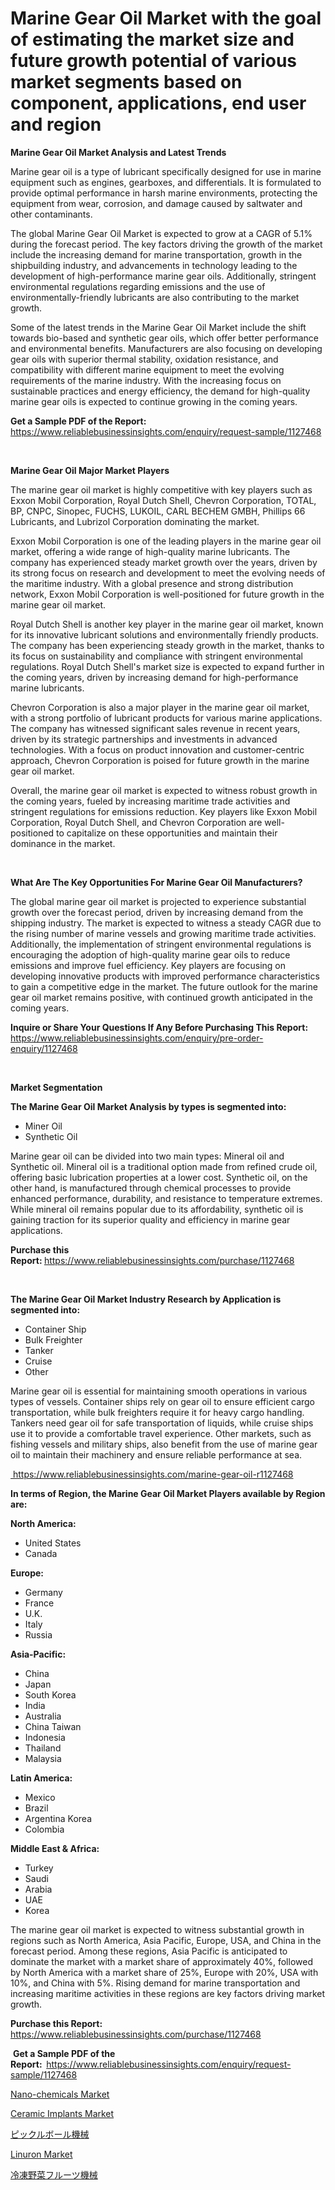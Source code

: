 <p><h1>Marine Gear Oil Market with the goal of estimating the market size and future growth potential of various market segments based on component, applications, end user and region</h1></p><p><strong>Marine Gear Oil Market Analysis and Latest Trends</strong></p>
<p><p>Marine gear oil is a type of lubricant specifically designed for use in marine equipment such as engines, gearboxes, and differentials. It is formulated to provide optimal performance in harsh marine environments, protecting the equipment from wear, corrosion, and damage caused by saltwater and other contaminants.</p><p>The global Marine Gear Oil Market is expected to grow at a CAGR of 5.1% during the forecast period. The key factors driving the growth of the market include the increasing demand for marine transportation, growth in the shipbuilding industry, and advancements in technology leading to the development of high-performance marine gear oils. Additionally, stringent environmental regulations regarding emissions and the use of environmentally-friendly lubricants are also contributing to the market growth.</p><p>Some of the latest trends in the Marine Gear Oil Market include the shift towards bio-based and synthetic gear oils, which offer better performance and environmental benefits. Manufacturers are also focusing on developing gear oils with superior thermal stability, oxidation resistance, and compatibility with different marine equipment to meet the evolving requirements of the marine industry. With the increasing focus on sustainable practices and energy efficiency, the demand for high-quality marine gear oils is expected to continue growing in the coming years.</p></p>
<p><strong>Get a Sample PDF of the Report:&nbsp;</strong> <a href="https://www.reliablebusinessinsights.com/enquiry/request-sample/1127468">https://www.reliablebusinessinsights.com/enquiry/request-sample/1127468</a></p>
<p>&nbsp;</p>
<p><strong>Marine Gear Oil Major Market Players</strong></p>
<p><p>The marine gear oil market is highly competitive with key players such as Exxon Mobil Corporation, Royal Dutch Shell, Chevron Corporation, TOTAL, BP, CNPC, Sinopec, FUCHS, LUKOIL, CARL BECHEM GMBH, Phillips 66 Lubricants, and Lubrizol Corporation dominating the market. </p><p>Exxon Mobil Corporation is one of the leading players in the marine gear oil market, offering a wide range of high-quality marine lubricants. The company has experienced steady market growth over the years, driven by its strong focus on research and development to meet the evolving needs of the maritime industry. With a global presence and strong distribution network, Exxon Mobil Corporation is well-positioned for future growth in the marine gear oil market.</p><p>Royal Dutch Shell is another key player in the marine gear oil market, known for its innovative lubricant solutions and environmentally friendly products. The company has been experiencing steady growth in the market, thanks to its focus on sustainability and compliance with stringent environmental regulations. Royal Dutch Shell's market size is expected to expand further in the coming years, driven by increasing demand for high-performance marine lubricants.</p><p>Chevron Corporation is also a major player in the marine gear oil market, with a strong portfolio of lubricant products for various marine applications. The company has witnessed significant sales revenue in recent years, driven by its strategic partnerships and investments in advanced technologies. With a focus on product innovation and customer-centric approach, Chevron Corporation is poised for future growth in the marine gear oil market.</p><p>Overall, the marine gear oil market is expected to witness robust growth in the coming years, fueled by increasing maritime trade activities and stringent regulations for emissions reduction. Key players like Exxon Mobil Corporation, Royal Dutch Shell, and Chevron Corporation are well-positioned to capitalize on these opportunities and maintain their dominance in the market.</p></p>
<p>&nbsp;</p>
<p><strong>What Are The Key Opportunities For Marine Gear Oil Manufacturers?</strong></p>
<p><p>The global marine gear oil market is projected to experience substantial growth over the forecast period, driven by increasing demand from the shipping industry. The market is expected to witness a steady CAGR due to the rising number of marine vessels and growing maritime trade activities. Additionally, the implementation of stringent environmental regulations is encouraging the adoption of high-quality marine gear oils to reduce emissions and improve fuel efficiency. Key players are focusing on developing innovative products with improved performance characteristics to gain a competitive edge in the market. The future outlook for the marine gear oil market remains positive, with continued growth anticipated in the coming years.</p></p>
<p><strong>Inquire or Share Your Questions If Any Before Purchasing This Report:</strong> <a href="https://www.reliablebusinessinsights.com/enquiry/pre-order-enquiry/1127468">https://www.reliablebusinessinsights.com/enquiry/pre-order-enquiry/1127468</a></p>
<p>&nbsp;</p>
<p><strong>Market Segmentation</strong></p>
<p><strong>The Marine Gear Oil Market Analysis by types is segmented into:</strong></p>
<p><ul><li>Miner Oil</li><li>Synthetic Oil</li></ul></p>
<p><p>Marine gear oil can be divided into two main types: Mineral oil and Synthetic oil. Mineral oil is a traditional option made from refined crude oil, offering basic lubrication properties at a lower cost. Synthetic oil, on the other hand, is manufactured through chemical processes to provide enhanced performance, durability, and resistance to temperature extremes. While mineral oil remains popular due to its affordability, synthetic oil is gaining traction for its superior quality and efficiency in marine gear applications.</p></p>
<p><strong>Purchase this Report:&nbsp;</strong><a href="https://www.reliablebusinessinsights.com/purchase/1127468">https://www.reliablebusinessinsights.com/purchase/1127468</a></p>
<p>&nbsp;</p>
<p><strong>The Marine Gear Oil Market Industry Research by Application is segmented into:</strong></p>
<p><ul><li>Container Ship</li><li>Bulk Freighter</li><li>Tanker</li><li>Cruise</li><li>Other</li></ul></p>
<p><p>Marine gear oil is essential for maintaining smooth operations in various types of vessels. Container ships rely on gear oil to ensure efficient cargo transportation, while bulk freighters require it for heavy cargo handling. Tankers need gear oil for safe transportation of liquids, while cruise ships use it to provide a comfortable travel experience. Other markets, such as fishing vessels and military ships, also benefit from the use of marine gear oil to maintain their machinery and ensure reliable performance at sea.</p></p>
<p><a href="https://www.reliablebusinessinsights.com/marine-gear-oil-r1127468">&nbsp;https://www.reliablebusinessinsights.com/marine-gear-oil-r1127468</a></p>
<p><strong>In terms of Region, the Marine Gear Oil Market Players available by Region are:</strong></p>
<p>
    <p> <strong> North America: </strong>
        <ul>
            <li>United States</li>
            <li>Canada</li>
        </ul>
        </p> 
    <p> <strong> Europe: </strong>
        <ul>
            <li>Germany</li>
            <li>France</li>
            <li>U.K.</li>
            <li>Italy</li>
            <li>Russia</li>
        </ul>
        </p> 
    <p> <strong> Asia-Pacific: </strong>
        <ul>
            <li>China</li>
            <li>Japan</li>
            <li>South Korea</li>
            <li>India</li>
            <li>Australia</li>
            <li>China Taiwan</li>
            <li>Indonesia</li>
            <li>Thailand</li>
            <li>Malaysia</li>
        </ul>
        </p> 
    <p> <strong> Latin America: </strong>
        <ul>
            <li>Mexico</li>
            <li>Brazil</li>
            <li>Argentina Korea</li>
            <li>Colombia</li>
        </ul>
        </p> 
    <p> <strong> Middle East & Africa: </strong>
        <ul>
            <li>Turkey</li>
            <li>Saudi</li>
            <li>Arabia</li>
            <li>UAE</li>
            <li>Korea</li>
        </ul>
    </p>
    </p>
<p><p>The marine gear oil market is expected to witness substantial growth in regions such as North America, Asia Pacific, Europe, USA, and China in the forecast period. Among these regions, Asia Pacific is anticipated to dominate the market with a market share of approximately 40%, followed by North America with a market share of 25%, Europe with 20%, USA with 10%, and China with 5%. Rising demand for marine transportation and increasing maritime activities in these regions are key factors driving market growth.</p></p>
<p><strong>Purchase this Report: </strong><a href="https://www.reliablebusinessinsights.com/purchase/1127468">https://www.reliablebusinessinsights.com/purchase/1127468</a></p>
<p>&nbsp;<strong>Get a Sample PDF of the Report:&nbsp;&nbsp;</strong><a href="https://www.reliablebusinessinsights.com/enquiry/request-sample/1127468">https://www.reliablebusinessinsights.com/enquiry/request-sample/1127468</a></p>
<p><strong></strong></p>
<p><p><a href="https://www.linkedin.com/pulse/nano-chemicals-market-segmentation-geographical-regions-forcast-fd4ae">Nano-chemicals Market</a></p><p><a href="https://github.com/jhonangga41/Market-Research-Report-List-1/blob/main/ceramic-implants-market.md">Ceramic Implants Market</a></p><p><a href="https://github.com/RaeJenkins1952/Market-Research-Report-List-2/blob/main/2439377172618.md">ピックルボール機械</a></p><p><a href="https://www.linkedin.com/pulse/linuron-market-size-amp-share-analysis-growth-trends-xzi1c?trackingId=9fkMevUB6tQRjwV3p%2Bl%2F%2FA%3D%3D">Linuron Market</a></p><p><a href="https://github.com/andrade7361/Market-Research-Report-List-2/blob/main/9691344172617.md">冷凍野菜フルーツ機械</a></p></p>